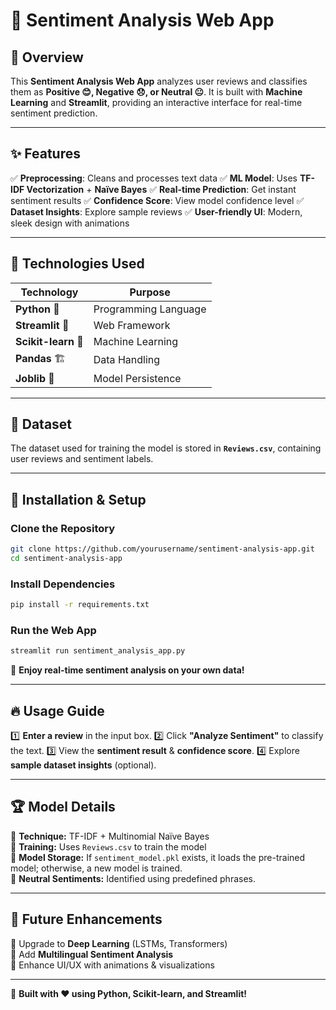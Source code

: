 # 🌟 Sentiment Analysis Web App


## 📌 Overview
This **Sentiment Analysis Web App** analyzes user reviews and classifies them as **Positive 😊, Negative 😞, or Neutral 😐**. It is built with **Machine Learning** and **Streamlit**, providing an interactive interface for real-time sentiment prediction.

---
## ✨ Features
✅ **Preprocessing**: Cleans and processes text data
✅ **ML Model**: Uses **TF-IDF Vectorization** + **Naïve Bayes**
✅ **Real-time Prediction**: Get instant sentiment results
✅ **Confidence Score**: View model confidence level
✅ **Dataset Insights**: Explore sample reviews
✅ **User-friendly UI**: Modern, sleek design with animations

---
## 🔧 Technologies Used
| Technology | Purpose |
|------------|---------|
| **Python** 🐍 | Programming Language |
| **Streamlit** 🎨 | Web Framework |
| **Scikit-learn** 🤖 | Machine Learning |
| **Pandas** 🏗 | Data Handling |
| **Joblib** 💾 | Model Persistence |

---
## 📂 Dataset
The dataset used for training the model is stored in **`Reviews.csv`**, containing user reviews and sentiment labels.

---
## 🚀 Installation & Setup
### Clone the Repository
```bash
git clone https://github.com/yourusername/sentiment-analysis-app.git
cd sentiment-analysis-app
```
### Install Dependencies
```bash
pip install -r requirements.txt
```
### Run the Web App
```bash
streamlit run sentiment_analysis_app.py
```
🎉 **Enjoy real-time sentiment analysis on your own data!**

---
## 🔥 Usage Guide
1️⃣ **Enter a review** in the input box.
2️⃣ Click **"Analyze Sentiment"** to classify the text.
3️⃣ View the **sentiment result** & **confidence score**.
4️⃣ Explore **sample dataset insights** (optional).

---
## 🏆 Model Details
📌 **Technique:** TF-IDF + Multinomial Naïve Bayes  
📌 **Training:** Uses `Reviews.csv` to train the model  
📌 **Model Storage:** If `sentiment_model.pkl` exists, it loads the pre-trained model; otherwise, a new model is trained.  
📌 **Neutral Sentiments:** Identified using predefined phrases.

---
## 🚀 Future Enhancements
🔹 Upgrade to **Deep Learning** (LSTMs, Transformers)  
🔹 Add **Multilingual Sentiment Analysis**  
🔹 Enhance UI/UX with animations & visualizations  


---
🚀 **Built with ❤️ using Python, Scikit-learn, and Streamlit!**
